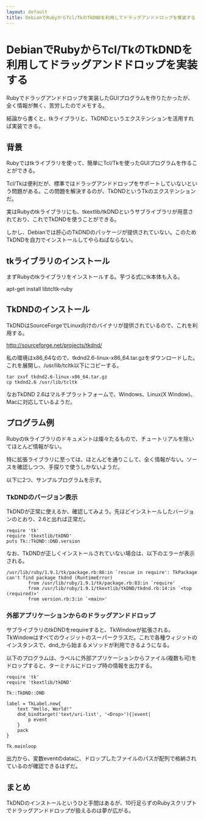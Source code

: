 ```yaml
---
layout: default
title: DebianでRubyからTcl/TkのTkDNDを利用してドラッグアンドドロップを実装する
---
```


# DebianでRubyからTcl/TkのTkDNDを利用してドラッグアンドドロップを実装する

Rubyでドラッグアンドドロップを実装したGUIプログラムを作りたかったが、全く情報が無く、苦労したのでメモする。

結論から書くと、tkライブラリと、TkDNDというエクステンションを活用すれば実装できる。

## 背景

Rubyではtkライブラリを使って、簡単にTcl/Tkを使ったGUIプログラムを作ることができる。

Tcl/Tkは便利だが、標準ではドラッグアンドドロップをサポートしていないという問題がある。この問題を解決するのが、TkDNDというTkのエクステンションだ。

実はRubyのtkライブラリにも、tkextlib/tkDNDというサブライブラリが用意されており、これでTkDNDを使うことができる。

しかし、Debianでは肝心のTkDNDのパッケージが提供されていない。このためTkDNDを自力でインストールしてやらねばならない。

## tkライブラリのインストール

まずRubyのtkライブラリをインストールする。芋づる式にtk本体も入る。

apt-get install libtcltk-ruby

## TkDNDのインストール

TkDNDはSourceForgeでLinux向けのバイナリが提供されているので、これを利用する。

http://sourceforge.net/projects/tkdnd/

私の環境はx86_64なので、tkdnd2.6-linux-x86_64.tar.gzをダウンロードした。これを展開し、/usr/lib/tcltk以下にコピーする。

    tar zxvf tkdnd2.6-linux-x86_64.tar.gz
    cp tkdnd2.6 /usr/lib/tcltk

なおTkDND 2.6はマルチプラットフォームで、Windows、Linux(X Window)、Macに対応しているようだ。

## プログラム例

Rubyのtkライブラリのドキュメントは燦々たるもので、チュートリアルを除いてほとんど情報がない。

特に拡張ライブラリに至っては、ほとんどを通りこして、全く情報がない。ソースを確認しつつ、手探りで使うしかないようだ。

以下に2つ、サンプルプログラムを示す。

### TkDNDのバージョン表示

TkDNDが正常に使えるか、確認してみよう。先ほどインストールしたバージョンのとおり、2.6と出れば正常だ。

    require 'tk'
    require 'tkextlib/tkDND'
    puts Tk::TkDND::DND.version

なお、TkDNDが正しくインストールされていない場合は、以下のエラーが表示される。

    /usr/lib/ruby/1.9.1/tk/package.rb:86:in `rescue in require': TkPackage can't find package tkdnd (RuntimeError)
            from /usr/lib/ruby/1.9.1/tk/package.rb:83:in `require'
            from /usr/lib/ruby/1.9.1/tkextlib/tkDND/tkdnd.rb:14:in `<top (required)>'
            from version.rb:3:in `<main>'

### 外部アプリケーションからのドラッグアンドドロップ

サブライブラリのtkDNDをrequireすると、TkWindowが拡張される。TkWindowはすべてのウィジットのスーパークラスだ。これで各種ウィジットのインスタンスで、dnd_から始まるメソッドが利用できるようになる。

以下のプログラムは、ラベルに外部アプリケーションからファイル(複数も可)をドロップすると、ターミナルにドロップ時の情報を出力する。

    require 'tk'
    require 'tkextlib/tkDND'
    
    Tk::TkDND::DND
    
    label = TkLabel.new{
    	text "Hello, World!"
    	dnd_bindtarget('text/uri-list', '<Drop>'){|event|
    		p event
    	}
    	pack
    }
    
    Tk.mainloop

出力から、変数eventのdataに、ドロップしたファイルのパスが配列で格納されているのが確認できるはずだ。

## まとめ

TkDNDのインストールというひと手間はあるが、10行足らずのRubyスクリプトでドラッグアンドドロップが扱えるのは夢が広がる。
